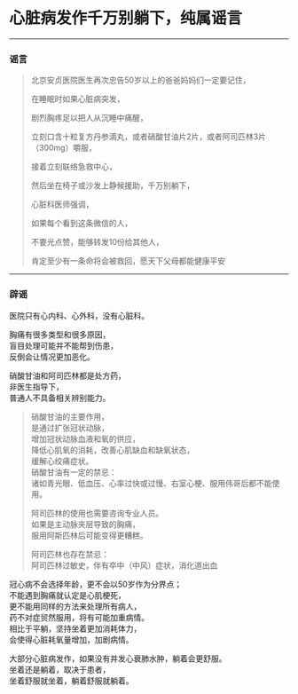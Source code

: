 # 心脏病发作千万别躺下，纯属谣言

---

### 谣言

> 北京安贞医院医生再次忠告50岁以上的爸爸妈妈们一定要记住，
>
> 在睡眠时如果心脏病突发，
>
> 剧烈胸疼足以把人从沉睡中痛醒，
>
> 立刻口含十粒复方丹参滴丸，或者硝酸甘油片2片，或者阿司匹林3片（300mg）嚼服，
>
> 接着立刻联络急救中心，
>
> 然后坐在椅子或沙发上静候援助，千万别躺下，
>
> 心脏科医师强调，
>
> 如果每个看到这条微信的人，
>
> 不要光点赞，能够转发10份给其他人，
>
> 肯定至少有一条命将会被救回，愿天下父母都能健康平安

---

### 辟谣



医院只有心内科、心外科，没有心脏科。

胸痛有很多类型和很多原因，  
盲目处理可能并不能帮到伤患，  
反倒会让情况更加恶化。

硝酸甘油和阿司匹林都是处方药，  
非医生指导下，  
普通人不具备相关辨别能力。

> 硝酸甘油的主要作用，  
> 是通过扩张冠状动脉，  
> 增加冠状动脉血液和氧的供应，  
> 降低心肌氧的消耗，改善心肌缺血和缺氧状态，  
> 缓解心绞痛症状。  
> 硝酸甘油有一定的禁忌：  
> 诸如青光眼、低血压、心率过快或过慢、右室心梗、服用伟哥后都不能使用。
>
> 阿司匹林的使用也需要咨询专业人员。  
> 如果是主动脉夹层导致的胸痛，  
> 服用阿斯匹林后可能变得更糟糕。
>
> 阿司匹林也存在禁忌：  
> 阿司匹林过敏史，伴有卒中（中风）症状，消化道出血

冠心病不会选择年龄，更不会以50岁作为分界点；  
不能遇到胸痛就认定是心肌梗死，  
更不能用同样的方法来处理所有病人，  
药不对症贸然服用，将有可能加重病情。  
相比于平躺，坚持坐着更加消耗体力，  
会使得心脏耗氧量增加，加剧病情。

大部分心脏病发作，如果没有并发心衰肺水肿，躺着会更舒服。  
坐着还是躺着，取决于患者，  
坐着舒服就坐着，躺着舒服就躺着。

